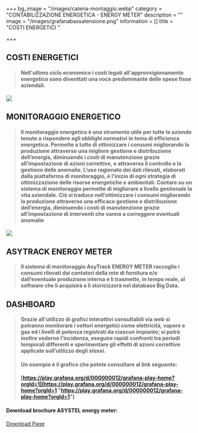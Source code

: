 +++
bg_image = "/images/catena-montaggio.webp"
category = "CONTABILIZZAZIONE ENERGETICA - ENERGY METER"
description = ""
image = "/images/grafanabassatensione.png"
information = []
title = "COSTI ENERGETICI "

+++
## COSTI ENERGETICI

> #### Nell'ultimo ciclo economico i costi legati all'approvvigionamento energetico sono diventtati una voce predominante delle spese fisse aziendali.

![](/images/colonneprezzo.png)

## MONITORAGGIO ENERGETICO

> #### Il monitoraggio energetico è uno strumento utile per tutte le aziende tenute a rispondere agli obblighi normativi in tema di efficienza energetica. Permette a tutte di ottimizzare i consumi migliorando la produzione attraverso una migliore gestione e distribuzione dell’energia, diminuendo i costi di manutenzione grazie all’impostazione di azioni correttive, e attraverso il controllo e la gestione delle anomalie. L’uso ragionato dei dati rilevati, elaborati dalla piattaforma di monitoraggio, è l’inizio di ogni strategia di ottimizzazione delle risorse energetiche e ambientali. Contare su un sistema di monitoraggio permette di migliorare a livello gestionale la vita aziendale. Ciò si traduce nell’ottimizzare i consumi migliorando la produzione attraverso una efficace gestione e distribuzione dell’energia, diminuendo i costi di manutenzione grazie all’impostazione di interventi che vanno a correggere eventuali anomalie

![](/images/energia.png)

## ASYTRACK ENERGY METER

> #### Il sistema di monitoraggio AsyTrack ENERGY METER raccoglie i consumi rilevati dai contatori della rete di fornitura e/o dall’eventuale produzione interna e li trasmette, in tempo reale, al software che li acquisirà e li storicizzerà nel database Big Data.

## DASHBOARD

> #### Grazie all'utilizzo di grafici interattivi consultabili via web si potranno monitorare i vettori energetici come elettricità, vapore e gas ed i livelli di potenza registrati da ciascun impianto; si potrà inoltre vederne l’incidenza, eseguire rapidi confronti tra periodi temporali differenti e sperimentare gli effetti di azioni correttive applicate sull’utilizzo degli stessi.
>
> #### Un esempio è il grafico che potete consultare al link seguente:
>
> #### [https://play.grafana.org/d/000000012/grafana-play-home?orgId=1](https://play.grafana.org/d/000000012/grafana-play-home?orgId=1 "https://play.grafana.org/d/000000012/grafana-play-home?orgId=1")

 #### Download brochure ASYSTEL energy meter:
 [Download Page](./images/Brochure.pptx)
